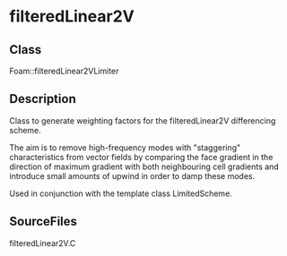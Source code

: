 # filteredLinear2V 
## Class
Foam::filteredLinear2VLimiter

## Description
Class to generate weighting factors for the filteredLinear2V
differencing scheme.

The aim is to remove high-frequency modes with "staggering"
characteristics from vector fields by comparing the face gradient in
the direction of maximum gradient with both neighbouring cell gradients
and introduce small amounts of upwind in order to damp these modes.

Used in conjunction with the template class LimitedScheme.

## SourceFiles
filteredLinear2V.C

